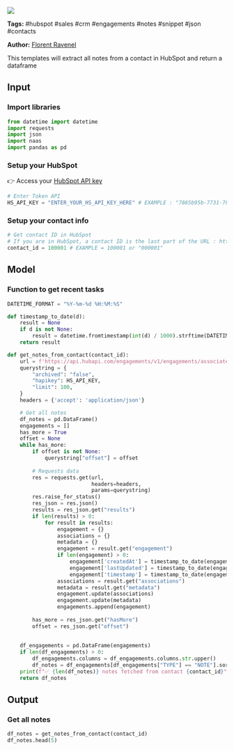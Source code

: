 <a href="https://app.naas.ai/user-redirect/naas/downloader?url=https://raw.githubusercontent.com/jupyter-naas/awesome-notebooks/master/HubSpot/HubSpot_Get_notes_from_contact.ipynb" target="_parent"><img src="https://naasai-public.s3.eu-west-3.amazonaws.com/open_in_naas.svg"/></a>

**Tags:** #hubspot #sales #crm #engagements #notes #snippet #json #contacts

**Author:** [Florent Ravenel](https://www.linkedin.com/in/florent-ravenel/)

This templates will extract all notes from a contact in HubSpot and return a dataframe

## Input

### Import libraries


```python
from datetime import datetime
import requests
import json
import naas
import pandas as pd
```

### Setup your HubSpot
👉 Access your [HubSpot API key](https://knowledge.hubspot.com/integrations/how-do-i-get-my-hubspot-api-key)


```python
# Enter Token API
HS_API_KEY = "ENTER_YOUR_HS_API_KEY_HERE" # EXAMPLE : "7865b95b-7731-7843-2537-34284HSKHEZ"
```

### Setup your contact info


```python
# Get contact ID in HubSpot
# If you are in HubSpot, a contact ID is the last part of the URL : https://app.hubspot.com/contacts/XXXX/contact/508201
contact_id = 100001 # EXAMPLE = 100001 or "000001"
```

## Model

### Function to get recent tasks


```python
DATETIME_FORMAT = "%Y-%m-%d %H:%M:%S"

def timestamp_to_date(d):
    result = None
    if d is not None:
        result = datetime.fromtimestamp(int(d) / 1000).strftime(DATETIME_FORMAT)
    return result

def get_notes_from_contact(contact_id):
    url = f'https://api.hubapi.com/engagements/v1/engagements/associated/contact/{contact_id}/paged'
    querystring = {
        "archived": "false",
        "hapikey": HS_API_KEY,
        "limit": 100,
    }
    headers = {'accept': 'application/json'}

    # Get all notes
    df_notes = pd.DataFrame()
    engagements = []
    has_more = True
    offset = None
    while has_more:
        if offset is not None:
            querystring["offset"] = offset
            
        # Requests data
        res = requests.get(url,
                           headers=headers,
                           params=querystring)
        res.raise_for_status()
        res_json = res.json()
        results = res_json.get("results")
        if len(results) > 0:
            for result in results:
                engagement = {}
                associations = {}
                metadata = {}
                engagement = result.get("engagement")
                if len(engagement) > 0:
                    engagement['createdAt'] = timestamp_to_date(engagement.get("createdAt"))
                    engagement['lastUpdated'] = timestamp_to_date(engagement.get("lastUpdated"))
                    engagement['timestamp'] = timestamp_to_date(engagement.get("timestamp"))
                associations = result.get("associations")
                metadata = result.get("metadata")
                engagement.update(associations)
                engagement.update(metadata)
                engagements.append(engagement)
                
        has_more = res_json.get("hasMore")
        offset = res_json.get("offset")
        
    
    df_engagements = pd.DataFrame(engagements)
    if len(df_engagements) > 0:
        df_engagements.columns = df_engagements.columns.str.upper()
        df_notes = df_engagements[df_engagements["TYPE"] == "NOTE"].sort_values("CREATEDAT").reset_index(drop=True)
    print(f"✅ {len(df_notes)} notes fetched from contact {contact_id}")
    return df_notes
```

## Output

### Get all notes


```python
df_notes = get_notes_from_contact(contact_id)
df_notes.head(5)
```

